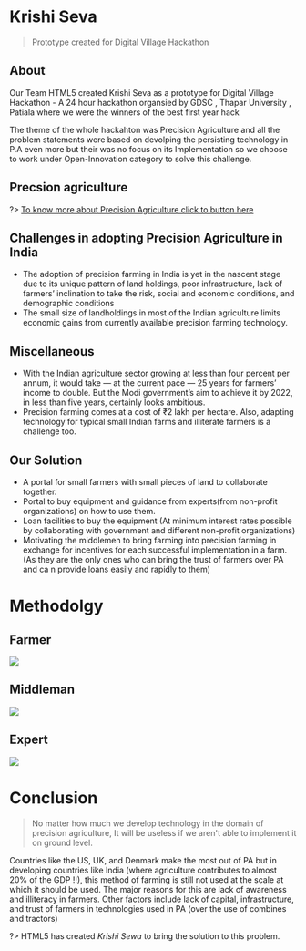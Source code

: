 <!-- TODO: Update with your values. -->
<h1 id =""Home-heading> Krishi Seva </h1>


> Prototype created for Digital Village Hackathon

 <!-- TODO: Update repo links and change license type if needed. -->
<!-- [![GitHub tag](https://img.shields.io/github/tag/MichaelCurrin/docsify-js-template.svg)](https://GitHub.com/MichaelCurrin/docsify-js-template/tags/)
[![License](https://img.shields.io/badge/License-MIT-blue.svg)](https://github.com/MichaelCurrin/docsify-js-template/blob/master/README#license) -->

<!-- [![Made with latest Docsify](https://img.shields.io/npm/v/docsify/latest?label=docsify)](https://docsify.js.org/) -->

<!-- TODO: You can delete the About and Create a Docsify site sections if you create a new project from this template -->

 ##  About

Our Team HTML5 created Krishi Seva as a prototype for Digital Village Hackathon - A 24 hour hackathon organsied by GDSC , Thapar University , Patiala where we were the winners of the best first year hack

The theme of the whole hackahton was Precision Agriculture and all the problem statements were based on devolping the persisting technology in P.A even more but their was no focus on its Implementation so we choose to work under Open-Innovation category to solve this challenge.

<!-- <div align="center">
    <a href="https://michaelcurrin.github.io/docsify-js-tutorial/">
        <img src="https://img.shields.io/badge/Teach_me-DocsifyJS_tutorial-blue" 
            alt="DocsifyJS tutorial badge"
            title="Go to tutorial">
    </a>
</div> -->
 
<!-- _TODO: Add your instructions here or link to an installation.md page._ -->

## Precsion agriculture

?> [To know more about Precision Agriculture click to button here](/PA/README.md)

## Challenges in adopting Precision Agriculture in India

- The adoption of precision farming in India is yet in the nascent stage due to its unique pattern of land holdings, poor infrastructure, lack of farmers’ inclination to take the risk, social and economic conditions, and demographic conditions
- The small size of landholdings in most of the Indian agriculture limits economic gains from currently available precision farming technology.

<!-- _TODO: Add your instructions here or link to a usage.md page._ -->
## Miscellaneous

<!-- This section showcases some functionality of Docsify.

```bash
echo "Hello, World"
``` -->

- With the Indian agriculture sector growing at less than four percent per annum, it would take — at the current pace — 25 years for farmers’ income to double. But the Modi government’s aim to achieve it by 2022, in less than five years, certainly looks ambitious.
- Precision farming comes at a cost of ₹2 lakh per hectare. Also, adapting technology for typical small Indian farms and illiterate farmers is a challenge too.

## Our Solution

- A portal for small farmers with small pieces of land to collaborate together.
- Portal to buy equipment and guidance from experts(from non-profit organizations) on how to use them.
- Loan facilities to buy the equipment (At minimum interest rates possible by collaborating with government and different non-profit organizations)
- Motivating the middlemen to bring farming into precision farming in exchange for incentives for each successful implementation in a farm. (As they are the only ones who can bring the trust of farmers over PA and ca n provide loans easily and rapidly to them)


# Methodolgy 
## Farmer
<img src= "https://i.ibb.co/qxbs5rQ/2.png">

## Middleman
 <img src ="https://i.ibb.co/PWw9yDs/1.png">

## Expert
<img src= "https://i.ibb.co/qWYmrx4/3.png">


# Conclusion

> No matter how much we develop technology in the domain of precision agriculture, It will be useless if we aren't able to implement it on ground level.

Countries like the US, UK, and Denmark make the most out of PA but in developing countries like India (where agriculture contributes to almost 20% of the GDP !!), this method of farming is still not used at the scale at which it should be used.
The major reasons for this are lack of awareness and illiteracy in farmers. Other factors include lack of capital, infrastructure, and trust of farmers in technologies used in PA (over the use  of combines and tractors)

?> HTML5 has created *Krishi Sewa* to bring the solution to this problem.

